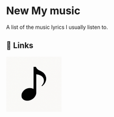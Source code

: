 
# New My music

A list of the music lyrics I usually listen to.


## 🔗 Links
<a href="https://timeflowsneverend.github.io/New-My-music/">
  <img src="public/favicon.png" alt="My Music" width="150"/>
</a>
